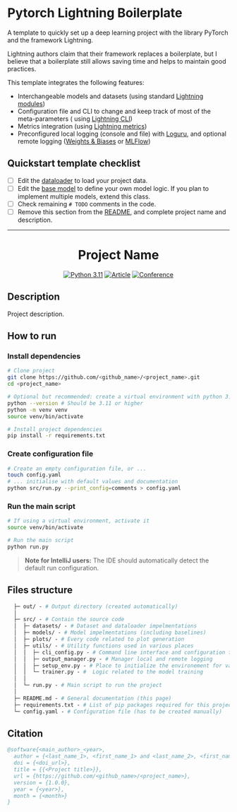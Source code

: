 # Pytorch Lightning Boilerplate

A template to quickly set up a deep learning project with the library PyTorch and the framework Lightning.

Lightning authors claim that their framework replaces a boilerplate,
but I believe that a boilerplate still allows saving time and helps to maintain good practices.

This template integrates the following features:

* Interchangeable models and datasets (using standard [Lightning modules](https://pytorch-lightning.readthedocs.io/en/stable/common/lightning_module.html))
* Configuration file and CLI to change and keep track of most of the meta-parameters (
  using [Lightning CLI](https://pytorch-lightning.readthedocs.io/en/stable/common/hyperparameters.html))
* Metrics integration (using [Lightning metrics](https://pytorch-lightning.readthedocs.io/en/stable/extensions/metrics.html))
* Preconfigured local logging (console and file) with [Loguru](https://github.com/Delgan/loguru), and optional remote
  logging ([Weights & Biases](https://wandb.ai/) or [MLFlow](https://mlflow.org))

## Quickstart template checklist

- [ ] Edit the [dataloader](src/datasets/project_dataset.py) to load your project data.
- [ ] Edit the [base model](src/models/base_model.py) to define your own model logic. If you plan to implement multiple
  models, extend this class.
- [ ] Check remaining `# TODO` comments in the code.
- [ ] Remove this section from the [README](README.md), and complete project name and description.

---

[//]: # (TODO: Remove section above)
<div align="center">

# Project Name

[//]: # (TODO: Set up badges with https://shields.io/)
[![Python 3.11](https://img.shields.io/badge/Python-3.11-informational)](https://docs.python.org/3/whatsnew/3.11.html)
[![Article](https://img.shields.io/badge/Article-doi.xxx-success)](https://www.doi.org/)
[![Conference](https://img.shields.io/badge/Conference-doi.xxx-success)](https://www.doi.org/)

</div>

## Description

[//]: # (TODO: Add a description of the project)
Project description.

## How to run

### Install dependencies

```bash
# Clone project
git clone https://github.com/<github_name>/<project_name>.git
cd <project_name>

# Optional but recommended: create a virtual environment with python 3.11
python --version # Should be 3.11 or higher
python -m venv venv
source venv/bin/activate

# Install project dependencies
pip install -r requirements.txt
 ```   

### Create configuration file

```bash
# Create an empty configuration file, or ...
touch config.yaml
# ... initialise with default values and documentation
python src/run.py --print_config=comments > config.yaml
```

### Run the main script

 ```bash
# If using a virtual environment, activate it
source venv/bin/activate

# Run the main script
python run.py
```

> **Note for IntelliJ users:**
> The IDE should automatically detect the default run configuration.

## Files structure

```graphql
  ├─ out/ - # Output directory (created automatically)
  │
  ├─ src/ - # Contain the source code
  │  ├─ datasets/ - # Dataset and dataloader impelmentations
  │  ├─ models/ - # Model impelmentations (including baselines)
  │  ├─ plots/ - # Every code related to plot generation
  │  ├─ utils/ - # Utility functions used in various places
  │  │  ├─ cli_config.py - # Command line interface and configuration file handling
  │  │  ├─ output_manager.py - # Manager local and remote logging
  │  │  ├─ setup_env.py - # Place to initialize the environement for various components
  │  │  └─ trainer.py - #  Logic related to the model training
  │  │
  │  └─ run.py - # Main script to run the project
  │
  ├─ README.md - # General documentation (this page)
  ├─ requirements.txt - # List of pip packages required for this project
  └─ config.yaml - # Configuration file (has to be created manually)
```

## Citation

[//]: # (TODO: Add citation information and/or create a CITATION.cff file, see https://docs.github.com/en/repositories/managing-your-repositorys-settings-and-features/customizing-your-repository/about-citation-files)

```bibtex
@software{<main_author>_<year>,
  author = {<last_name_1>, <first_name_1> and <last_name_2>, <first_name_2>},
  doi = {<doi_url>},
  title = {{<Project title>}},
  url = {https://github.com/<github_name>/<project_name>},
  version = {1.0.0},
  year = {<year>},
  month = {<month>}
}
```